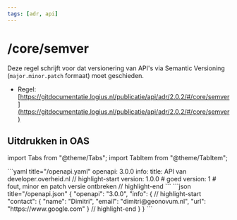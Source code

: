 ```yaml
---
tags: [adr, api]
---
```


# /core/semver

Deze regel schrijft voor dat versionering van API's via Semantic Versioning
(`major.minor.patch` formaat) moet geschieden.

- Regel:
  [https://gitdocumentatie.logius.nl/publicatie/api/adr/2.0.2/#/core/semver](https://gitdocumentatie.logius.nl/publicatie/api/adr/2.0.2/#/core/semver)

## Uitdrukken in OAS

import Tabs from "@theme/Tabs"; import TabItem from "@theme/TabItem";

<Tabs>
  <TabItem value="yaml" label="YAML" default>
  ```yaml title="/openapi.yaml"
  openapi: 3.0.0
  info:
    title: API van developer.overheid.nl
    // highlight-start
    version: 1.0.0 # goed
    version: 1 # fout, minor en patch versie ontbreken
    // highlight-end
  ```
  </TabItem>
  <TabItem value="json" label="JSON" default>
  ```json title="/openapi.json"
  {
    "openapi": "3.0.0",
    "info": {
      // highlight-start
      "contact": {
        "name": "Dimitri",
        "email": "dimitri@geonovum.nl",
        "url": "https://www.google.com"
      }
      // highlight-end
    }
  }
  ```
  </TabItem>
</Tabs>
